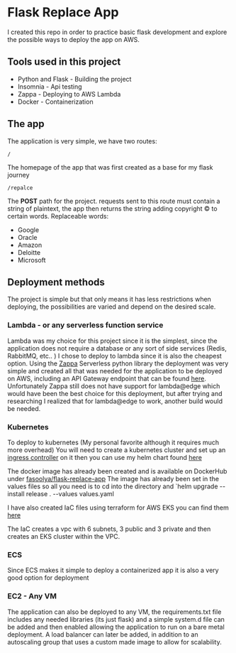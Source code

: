 # Flask Replace App
I created this repo in order to practice basic flask development and explore the possible ways to deploy the app on AWS.

## Tools used in this project

 - Python and Flask - Building the project
 - Insomnia - Api testing
 - Zappa - Deploying to AWS Lambda
 - Docker - Containerization

## The app

The application is very simple, we have two routes:

    /
The homepage of the app that was first created as a base for my flask journey

    /repalce
The **POST** path for the project. requests sent to this route must contain a string of plaintext, the app then returns the string adding copyright © to certain words.
Replaceable words: 

 - Google
 - Oracle
 - Amazon
 - Deloitte
 - Microsoft

## Deployment methods

The project is simple but that only means it has less restrictions when deploying, the possibilities are varied and depend on the desired scale.

### Lambda - or any serverless function service

Lambda was my choice for this project since it is the simplest, since the application does not require a database or any sort of side services (Redis, RabbitMQ, etc.. ) I chose to deploy to lambda since it is also the cheapest option.
Using the [Zappa](https://github.com/Zappa/Zappa#custom-aws-iam-roles-and-policies-for-deployment) Serverless python library the deployment was very simple and created all that was needed for the application to be deployed on AWS, including an API Gateway endpoint that can be found [here](https://sd2il6t1ba.execute-api.us-east-1.amazonaws.com/dev/replace).
Unfortunately Zappa still does not have support for lambda@edge which would have been the best choice for this deployment, but after trying and researching I realized that for lambda@edge to work, another build would be needed.

### Kubernetes

To deploy to kubernetes (My personal favorite although it requires much more overhead) You will need to create a kubernetes cluster and set up an [ingress controller](https://docs.nginx.com/nginx-ingress-controller/) on it then you can use my helm chart found [here](https://github.com/fmubaidien/flask-helm-chart)

The docker image has already been created and is available on DockerHub under [fasoolya/flask-replace-app](https://hub.docker.com/r/fasoolya/flask-replace-app)  The image has already been set in the values files so all you need is to cd into the directory and `helm upgrade --install release . --values values.yaml

I have also created IaC files using terraform for AWS EKS you can find them [here](https://github.com/fmubaidien/EKS-Terraform)

The IaC creates a vpc with 6 subnets, 3 public and 3 private and then creates an EKS cluster within the VPC.

### ECS

Since ECS makes it simple to deploy a containerized app it is also a very good option for deployment

### EC2 - Any VM
The application can also be deployed to any VM, the requirements.txt file includes any needed libraries (its just flask) and a simple system.d file can be added and then enabled allowing the application to run on a bare metal deployment. A load balancer can later be added, in addition to an autoscaling group that uses a custom made image to allow for scalability. 